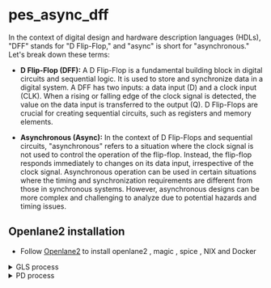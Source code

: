 # pes_async_dff

In the context of digital design and hardware description languages (HDLs), "DFF" stands for "D Flip-Flop," and "async" is short for "asynchronous." Let's break down these terms:

- **D Flip-Flop (DFF):** A D Flip-Flop is a fundamental building block in digital circuits and sequential logic. It is used to store and synchronize data in a digital system. A DFF has two inputs: a data input (D) and a clock input (CLK). When a rising or falling edge of the clock signal is detected, the value on the data input is transferred to the output (Q). D Flip-Flops are crucial for creating sequential circuits, such as registers and memory elements.

- **Asynchronous (Async):** In the context of D Flip-Flops and sequential circuits, "asynchronous" refers to a situation where the clock signal is not used to control the operation of the flip-flop. Instead, the flip-flop responds immediately to changes on its data input, irrespective of the clock signal. Asynchronous operation can be used in certain situations where the timing and synchronization requirements are different from those in synchronous systems. However, asynchronous designs can be more complex and challenging to analyze due to potential hazards and timing issues.



## Openlane2 installation 
- Follow [Openlane2](https://github.com/Shashanksharma280201/openlane_2_installation) to install openlane2 , magic , spice , NIX and Docker 


<details>
  <summary>GLS process</summary>
    <br>

## Code 
![Screenshot from 2023-10-19 00-33-23](https://github.com/Shashanksharma280201/pes_async_dff/assets/79470436/d9093e5f-a1c7-4c83-91df-e7cd96484e7e)

## TestBench code 
![image](https://github.com/Shashanksharma280201/pes_async_dff/assets/79470436/762aef1e-4054-4e75-942d-a4134201aa7c)


![Screenshot from 2023-10-18 23-59-06](https://github.com/Shashanksharma280201/pes_async_dff/assets/79470436/5e83a44b-3e23-488b-a43f-9451966da3cf)

![Screenshot from 2023-10-19 00-22-59](https://github.com/Shashanksharma280201/pes_async_dff/assets/79470436/7b0a5306-5ce6-4512-b7d6-4cdc45ae92ad)

## yosys

![Screenshot from 2023-10-19 00-23-26](https://github.com/Shashanksharma280201/pes_async_dff/assets/79470436/724f28c4-ec30-473e-ae6b-99402dace77e)

![Screenshot from 2023-10-19 00-23-40](https://github.com/Shashanksharma280201/pes_async_dff/assets/79470436/f9b5e397-9e5a-45d0-bed0-d5405c8962a6)

![Screenshot from 2023-10-19 00-05-58](https://github.com/Shashanksharma280201/pes_async_dff/assets/79470436/fcb4baa5-7d24-425d-b886-86b4fd3cd9c2)

![Screenshot from 2023-10-19 00-29-31](https://github.com/Shashanksharma280201/pes_async_dff/assets/79470436/36c52c62-38fd-4371-83e4-1753f18617c4)

</details>

<details>
  <summary> PD process  </summary>
    <br>
    - First create a folder in you Openlane/design directory and save your design there.

![Screenshot from 2023-10-31 18-50-25](https://github.com/Shashanksharma280201/pes_async_dff/assets/79470436/958823c8-007a-4b45-aa74-66af1aa6a34a)

- Then create a folder named 'src' and save the main verilog code in that folder too and also save it outside the folder as well , with the verilog code also save the
```
sky130_fd_sc_hd__fast.lib
sky130_fd_sc_hd__slow.lib
sky130_fd_sc_hd__typical.lib
```
- create a config.json file outside your src folder.
- all the files are present at the top

![Screenshot from 2023-10-31 18-58-13](https://github.com/Shashanksharma280201/pes_async_dff/assets/79470436/84e60aea-4d69-4994-8a15-81791b489d54)

- create the pdk folder outside your design folder that is in Openlane/pdk

![Screenshot from 2023-10-31 19-01-05](https://github.com/Shashanksharma280201/pes_async_dff/assets/79470436/09796872-52f4-4aa8-85cc-60ddc38c2138)

![Screenshot from 2023-10-31 19-01-30](https://github.com/Shashanksharma280201/pes_async_dff/assets/79470436/cac5b70d-dced-4955-af26-97d437492161)

### Open terminal in home directory and type the following commands:
```
cd OpenLane/
cd designs/
mkdir pes_dff_async
cd pes_dff_async/
wget https://raw.githubusercontent.com/majilokesh/iiitb_tlc/main/config.json
mkdir src
cd src/
wget https://raw.githubusercontent.com/majilokesh/iiitb_tlc/main/iiitb_tlc.v
cd ../../../
sudo make mount
./flow.tcl -interactive
```
  
### STEPS RUNNING:

```

[STEP 1] : Running Synthesis.
[STEP 2] : Running Single-Corner Static Timing Analysis.
[STEP 3] : Running Initial Floorplanning, Setting Core Dimensions.
[STEP 4] : Running IO Placement.
[STEP 5] : Running Power planning with power {VPWR} and ground {VGND}.
[STEP 6] : Generating PDN.
[STEP 7] : Performing Random Global Placement.
[STEP 8] : Running Placement Resizer Design Optimizations.
[STEP 9] : Writing Verilog.
[STEP 10] : Running Detailed Placement.
[STEP 11] : Running Placement Resizer Timing Optimizations.
[STEP 12] : Writing Verilog, Routing.
[STEP 13] : Running Global Routing Resizer Timing Optimizations.
[STEP 14] : Writing Verilog.
[STEP 15] : Running Detailed Placement.
[STEP 16] : Running Global Routing, Starting FastRoute Antenna Repair Iterations.
[STEP 17] : Running Fill Insertion.
[STEP 18] : Writing Verilog.
[STEP 19] : Running Detailed Routing, No DRC violations after detailed routing.
[STEP 20] : Writing Verilog, Running parasitics-based static timing analysis.
[STEP 21] : Running SPEF Extraction at the min process corner.
[STEP 22] : Running Multi-Corner Static Timing Analysis at the min process corner.
[STEP 23] : Running SPEF Extraction at the max process corner.
[STEP 24] : Running Multi-Corner Static Timing Analysis at the max process corner.
[STEP 25] : Running SPEF Extraction at the nom process corner...
[STEP 26] : Running Single-Corner Static Timing Analysis at the nom process corner...
[STEP 27] : Running Multi-Corner Static Timing Analysis at the nom process corner...
[STEP 28] : Running Magic to generate various views, Streaming out GDS-II with Magic, Generating MAGLEF views...
[STEP 29] : Streaming out GDS-II with Klayout...
[STEP 30] : Running XOR on the layouts using Klayout...
[STEP 31] : Running Magic Spice Export from LEF...
[STEP 32] : Writing Powered Verilog.
[STEP 33] : Writing Verilog.
[STEP 34] : Running LEF LVS.
[STEP 35] : Running Magic DRC, Converting Magic DRC Violations to Magic Readable Format, Converting Magic DRC Violations to Klayout Database, Converting DRC Violations to RDB Format, No DRC violations after GDS streaming out, Running Antenna Checks.
[STEP 36] : Running OpenROAD Antenna Rule Checker.
[STEP 37] : Running CVC, Saving final set of views, 
Saving runtime environment, 
Generating final set of reports, Created manufacturability report at 'designs/iiitb_tlc/runs/RUN_2022.06.07_10.39.52/reports/manufacturability.rpt', 
Created metrics report at 'designs/iiitb_tlc/runs/RUN_2022.06.07_10.39.52/reports/metrics.csv', 
There are no max slew violations in the design at the typical corner, There are no hold violations in the design at the typical corner, There are no setup violations in the design at the typical corner.

[SUCCESS]: Flow complete.

```  

### Interactive OpenLane flow
Open terminal in home directory and then type the following:

```

cd OpenLane/ 
sudo make mount 

./flow.tcl -interactive
package require openlane 0.9
prep -design pes_dff_async

run_synthesis
run_floorplan
run_placement
run_cts
run_routing
run_magic
run_magic_spice_export
run_magic_drc
run_netgen
run_magic_antenna_check
```

## Synthesis stage:
Synthesis is a fundamental stage in the digital design flow. It takes an abstract hardware description and generates a netlist consisting of logical gates and flip-flops that represent the desired functionality of the design.

![Screenshot from 2023-10-31 23-09-08](https://github.com/Shashanksharma280201/pes_async_dff/assets/79470436/7f036e86-b5be-4e42-b41c-16bcbc2cae9a)

- Area report

![Screenshot from 2023-10-31 23-10-14](https://github.com/Shashanksharma280201/pes_async_dff/assets/79470436/084ec341-d0d7-4e6e-8888-fecb74474205)



## Floorplan stage:

The floorplan stage in digital integrated circuit design involves creating a high-level layout for the chip, defining the core area, the locations of I/O pads, and other critical structures. It establishes the overall physical framework for the chip design and serves as a foundation for subsequent stages such as placement and routing. During the floorplan stage, designers make decisions about the chip's dimensions, aspect ratio, power grid, and other essential aspects to meet the project's requirements. The goal is to efficiently allocate space for various components while adhering to design constraints, ultimately ensuring that the chip will meet its performance, power, and area goals.


![Screenshot from 2023-10-31 22-36-07](https://github.com/Shashanksharma280201/pes_async_dff/assets/79470436/30708c23-3ce6-4a84-910c-6b31eb7079a5)

```
magic -T /home/shashank/OpenLane/pdk/sky130A/libs.tech/magic/sky130A.tech lef read ../../tmp/merged.nom.lef def pes_dff_async.def &
```

![Screenshot from 2023-10-31 22-46-50](https://github.com/Shashanksharma280201/pes_async_dff/assets/79470436/59fc8b10-e7ff-4132-93be-edb508fc9956)


## Placement stage:

The placement stage in digital integrated circuit design involves determining the physical positions of synthesized logic cells on the chip's layout. This critical step aims to optimize the arrangement of cells to minimize wirelength, meet design constraints, and achieve desired performance. Placement typically involves global placement, which provides a rough layout, followed by legalization to ensure cells conform to design rules and spacing requirements. The outcome of this stage is a physical placement file that specifies the coordinates of each cell, serving as the basis for subsequent routing and design verification steps. Efficient placement is essential for optimizing area, power, and signal timing in the final chip design.

![Screenshot from 2023-10-31 22-48-30](https://github.com/Shashanksharma280201/pes_async_dff/assets/79470436/c2b91560-2872-42af-9fef-575f20a7c01c)
```
magic -T /home/shashank/OpenLane/pdk/sky130A/libs.tech/magic/sky130A.tech lef read ../../tmp/merged.nom.lef def pes_dff_async.def &
```
![Screenshot from 2023-10-31 22-49-44](https://github.com/Shashanksharma280201/pes_async_dff/assets/79470436/00bd8d88-8bb1-4e78-acad-4b1ad0a67d44)

## Cts stage:

The CTS (Clock Tree Synthesis) stage is responsible for creating a clock distribution network that ensures reliable and synchronized clock signals reach all the sequential elements (like flip-flops) in the chip. This stage involves the following key steps:

- Buffer Insertion: The CTS process inserts buffers into the clock network to balance and distribute the clock signal evenly. Buffers help in reducing clock skew, ensuring that all parts of the chip receive clock signals simultaneously.

- Clock Tree Construction: The clock tree is constructed by connecting the buffers in a hierarchical fashion from the global clock source (e.g., a PLL or external input) to the leaf-level cells throughout the chip.

- Skew Minimization: The CTS stage aims to minimize clock skew, which is the variation in arrival times of the clock signal at different points in the design. Minimizing skew ensures that all registers see the same clock edge simultaneously, which is crucial for proper circuit operation.

- Power Optimization: CTS also involves power optimization techniques to reduce dynamic and static power consumption in the clock distribution network.

- Constraints and Timing: It takes into consideration the design constraints related to clock paths, such as clock-to-q requirements, setup and hold times, and other timing considerations.

- Clock Gating: Clock gating cells may be inserted in the clock tree to save power when certain parts of the chip are not in use, and the clock can be temporarily disabled.


![Screenshot from 2023-10-31 22-51-38](https://github.com/Shashanksharma280201/pes_async_dff/assets/79470436/4a354bbf-843f-4a84-bd5f-336de575ee4a)

- The reports generated are given below , after the run_cts command 

![Screenshot from 2023-10-31 19-45-44](https://github.com/Shashanksharma280201/pes_async_dff/assets/79470436/fe5958c2-aaf2-4549-af80-1442e246c11a)
![Screenshot from 2023-10-31 19-45-51](https://github.com/Shashanksharma280201/pes_async_dff/assets/79470436/874f1e08-6b57-47ba-a219-bda51d2c2f0d)
![Screenshot from 2023-10-31 19-45-57](https://github.com/Shashanksharma280201/pes_async_dff/assets/79470436/af857d12-4fdc-4540-89f4-1f8b3f69d0ec)
![Screenshot from 2023-10-31 19-46-03](https://github.com/Shashanksharma280201/pes_async_dff/assets/79470436/9fe8e5f2-d0a7-4f89-a1ff-4cbf27b8a6e0)
![Screenshot from 2023-10-31 19-46-08](https://github.com/Shashanksharma280201/pes_async_dff/assets/79470436/07893715-193f-416f-8d63-075e748bcffa)
![Screenshot from 2023-10-31 19-46-13](https://github.com/Shashanksharma280201/pes_async_dff/assets/79470436/6145438b-466e-4988-963a-f134bcbed995)
![Screenshot from 2023-10-31 19-46-21](https://github.com/Shashanksharma280201/pes_async_dff/assets/79470436/cfb7d683-fe76-45f9-9589-11fc7d124c56)
![Screenshot from 2023-10-31 19-46-25](https://github.com/Shashanksharma280201/pes_async_dff/assets/79470436/3d77187c-1d7d-4ddf-8589-a32c156b4ce7)

## Routing stage:

- The routing stage is responsible for creating the physical wire connections between the placed cells on the chip layout. This involves determining the paths for signal wires, power distribution, and clock signals, while adhering to design rules, avoiding congestion, and optimizing for various factors such as wirelength, signal delay, and power consumption.

![Screenshot from 2023-10-31 23-13-52](https://github.com/Shashanksharma280201/pes_async_dff/assets/79470436/7fc9a4bc-a0f8-47c9-bebd-7b4a93749a2a)

```
magic -T /home/shashank/OpenLane/pdk/sky130A/libs.tech/magic/sky130A.tech lef read ../../tmp/merged.nom.lef def pes_dff_async.def &
```
![Screenshot from 2023-10-31 23-15-07](https://github.com/Shashanksharma280201/pes_async_dff/assets/79470436/898610d3-3086-4356-82de-5222e48d02f6)



### Magic Spice report

- A "Magic Spice report" stage would suggest a point in the design flow where you are generating reports that combine information from Magic (layout design) and Spice (circuit simulation) tools. These reports might contain critical details about how the physical layout of the integrated circuit corresponds to its electrical behavior, helping designers identify and address any issues or validate the design.

![Screenshot from 2023-10-31 23-16-25](https://github.com/Shashanksharma280201/pes_async_dff/assets/79470436/4cc4f6cf-81d4-4de8-84a1-237f52908152)


![Screenshot from 2023-10-31 19-48-41](https://github.com/Shashanksharma280201/pes_async_dff/assets/79470436/f142f93b-ea91-4670-a7c4-2d644f84a856)
![Screenshot from 2023-10-31 19-48-44](https://github.com/Shashanksharma280201/pes_async_dff/assets/79470436/f68c7a61-6a5d-4d61-9952-2c48c4cd81f6)
![Screenshot from 2023-10-31 19-48-49](https://github.com/Shashanksharma280201/pes_async_dff/assets/79470436/7502a6b9-c416-4b88-9b7b-7cc314cdf989)


### magic antenna check 

- The "magic antenna check" is essential for addressing reliability concerns and ensuring that the final chip design will not experience problems related to charge buildup and oxide damage, which could affect the functionality and longevity of the integrated circuit.

![Screenshot from 2023-10-31 23-18-10](https://github.com/Shashanksharma280201/pes_async_dff/assets/79470436/9b3aad7d-cdac-411a-be72-395b48e91eb0)


![Screenshot from 2023-10-31 19-50-57](https://github.com/Shashanksharma280201/pes_async_dff/assets/79470436/9e7665d6-22d6-442c-8fa8-d737b43ca742)
![Screenshot from 2023-10-31 19-51-01](https://github.com/Shashanksharma280201/pes_async_dff/assets/79470436/77fd6900-b521-4b35-b25a-dd158d4abe98)
![Screenshot from 2023-10-31 19-51-05](https://github.com/Shashanksharma280201/pes_async_dff/assets/79470436/7f4eb9cf-2add-42b3-a8bb-efd638db0fc6)


### To see the layout we use a tool called magic which we installed earlier.Type the following command in the terminal opened in the path to your design/runs/latest run folder/results/final/def/

```
magic -T /home/shashank/openlane/pdks/sky130A/libs.tech/magic/sky130A.tech lef read ../../../tmp/merged.nom.lef def read pes_dff_async.def &
```
![3](https://github.com/Shashanksharma280201/pes_async_dff/assets/79470436/70e9c2a0-7b52-4094-9199-4dc9eaad2ffc)


</details>



